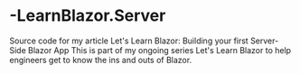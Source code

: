# -LearnBlazor.Server
Source code for my article Let's Learn Blazor: Building your first Server-Side Blazor App  This is part of my ongoing series Let's Learn Blazor to help engineers get to know the ins and outs of Blazor.
